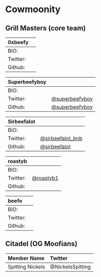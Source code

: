 # Cowmoonity

## Grill Masters \(core team\)

| 0xbeefy |  |
| :--- | :--- |
| BIO: |  |
| Twitter: |  |
| Github: |  |

| Superbeefyboy |  |
| :--- | :--- |
| BIO: |  |
| Twitter: | [@superbeefyboy](https://twitter.com/superbeefyboy) |
| Github: | [@superbeefyboy](https://github.com/superbeefyboy) |

| Sirbeefalot |  |
| :--- | :--- |
| BIO: |  |
| Twitter: | [@sirbeefalot\_bnb](https://twitter.com/sirbeefalot_bnb) |
| Github: | [@sirbeefalot](https://github.com/sirbeefalot) |

| roastyb |  |
| :--- | :--- |
| BIO: |  |
| Twitter: | [@roastyb1](https://twitter.com/roastyb1) |
| Github: |  |

| beefo |  |
| :--- | :--- |
| BIO: |  |
| Twitter: |  |
| Github: |  |

## Citadel \(OG Moofians\)

| Member Name | Twitter |
| :--- | :--- |
| Spitting Nickels | @NickelsSpitting |

